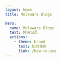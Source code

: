```yaml
---
layout: home
title: Molaware Blogs

hero:
  name: Molaware Blogs
  text: 博客记录
  actions:
    - theme: brand
      text: 如何使用
      link: /how-to-use
---
```

